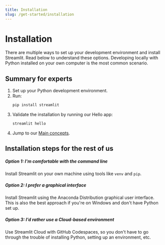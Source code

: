 ```yaml
---
title: Installation
slug: /get-started/installation
---
```


# Installation

There are multiple ways to set up your development environment and install Streamlit. Read below to
understand these options. Developing locally with Python installed on your own computer is the most
common scenario.

## Summary for experts

1. Set up your Python development environment.
2. Run:
   ```bash
   pip install streamlit
   ```
3. Validate the installation by running our Hello app:
   ```bash
   streamlit hello
   ```
4. Jump to our [Main concepts](/get-started/fundamentals/main-concepts).

## Installation steps for the rest of us

<TileContainer layout="list">

<RefCard href="/get-started/installation/command-line" size="half">

##### Option 1: I'm comfortable with the command line

Install Streamlit on your own machine using tools like `venv` and `pip`.

</RefCard>

<RefCard href="/get-started/installation/anaconda-distribution" size="half">

##### Option 2: I prefer a graphical interface

Install Streamlit using the Anaconda Distribution graphical user interface. This is also the best
approach if you're on Windows and don't have Python set up.

</RefCard>

<RefCard href="/get-started/installation/community-cloud" size="half">

##### Option 3: I'd rather use a Cloud-based environment

Use Streamlit Cloud with GitHub Codespaces, so you don't have to go through the trouble of
installing Python, setting up an environment, etc.

</RefCard>

</TileContainer>
